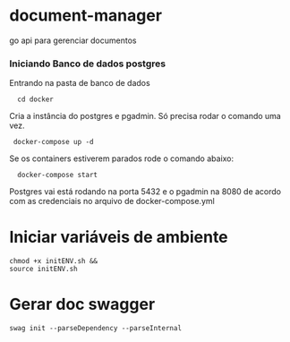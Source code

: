 # document-manager
go api para gerenciar documentos

### Iniciando Banco de dados postgres
Entrando na pasta de banco de dados
```shell
  cd docker
```

Cria a instância do postgres e pgadmin. Só precisa rodar o comando uma vez.
```shell
 docker-compose up -d
```
Se os containers estiverem parados rode o comando abaixo:

```shell 
  docker-compose start
```

Postgres vai está rodando na porta 5432 e o pgadmin na 8080 de acordo com as credenciais no arquivo de docker-compose.yml


# Iniciar variáveis de ambiente  
```shell
chmod +x initENV.sh && 
source initENV.sh 
```

# Gerar doc swagger
```shell
swag init --parseDependency --parseInternal
```
